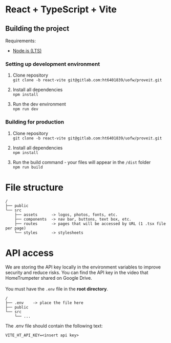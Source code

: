 # React + TypeScript + Vite

## Building the project
Requirements:
- [Node.js (LTS)](https://nodejs.org/en)

### Setting up development environment

   1. Clone repository\
   `git clone -b react-vite git@gitlab.com:ht6401839/uofw/proveit.git`

   2. Install all dependencies\
   `npm install`

   3. Run the dev environment\
   `npm run dev`

### Building for production

   1. Clone repository\
   `git clone -b react-vite git@gitlab.com:ht6401839/uofw/proveit.git`

   2. Install all dependencies\
   `npm install`

   3. Run the build command - your files will appear in the `/dist` folder\
   `npm run build`

# File structure
```
/
├── public
└── src
    ├── assets      -> logos, photos, fonts, etc.
    ├── components  -> nav bar, buttons, text box, etc.
    ├── routes      -> pages that will be accessed by URL (1 .tsx file per page)
    └── styles      -> stylesheets
```
# API access
We are storing the API key locally in the environment variables to improve security and reduce risks.
You can find the API key in the video that HomeTrumpeter shared on Google Drive.\
\
You must have the `.env` file in the **root directory**.
```
/
├── .env    -> place the file here
├── public
└── src
    └── ...
```
The .env file should contain the following text:
```
VITE_HT_API_KEY=<insert api key>
```